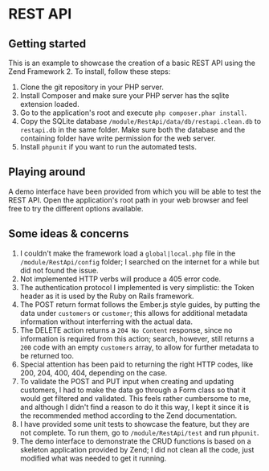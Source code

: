 # REST API
## Getting started
This is an example to showcase the creation of a basic REST API using the Zend Framework 2. To install, follow these steps:

1. Clone the git repository in your PHP server.
2. Install Composer and make sure your PHP server has the sqlite extension loaded.
3. Go to the application's root and execute `php composer.phar install`.
4. Copy the SQLite database `/module/RestApi/data/db/restapi.clean.db` to `restapi.db` in the same folder. Make sure both the database and the containing folder have write permission for the web server.
5. Install `phpunit` if you want to run the automated tests. 

## Playing around
A demo interface have been provided from which you will be able to test the REST API. Open the application's root path in your web browser and feel free to try the different options available.

## Some ideas & concerns
1. I couldn't make the framework load a `global|local.php` file in the `/module/RestApi/config` folder; I searched on the internet for a while but did not found the issue.
1. Not implemented HTTP verbs will produce a 405 error code.
1. The authentication protocol I implemented is very simplistic: the Token header as it is used by the Ruby on Rails framework.
1. The POST return format follows the Ember.js style guides, by putting the data under `customers` or `customer`; this allows for additional metadata information without interferring with the actual data.
1. The DELETE action returns a `204 No Content` response, since no information is required from this action; search, however, still returns a `200` code with an empty `customers` array, to allow for further metadata to be returned too.
1. Special attention has been paid to returning the right HTTP codes, like 200, 204, 400, 404, depending on the case. 
1. To validate the POST and PUT input when creating and updating customers, I had to make the data go through a Form class so that it would get filtered and validated. This feels rather cumbersome to me, and although I didn't find a reason to do it this way, I kept it since it is the recommended method according to the Zend documentation.
1. I have provided some unit tests to showcase the feature, but they are not complete. To run them, go to `/module/RestApi/test` and run `phpunit`.
1. The demo interface to demonstrate the CRUD functions is based on a skeleton application provided by Zend; I did not clean all the code, just modified what was needed to get it running. 
